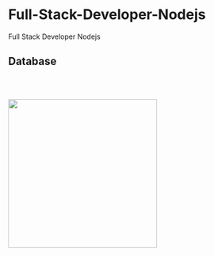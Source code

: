 # Full-Stack-Developer-Nodejs

Full Stack Developer Nodejs

<h2>Database</h2>
<br>
<h2></h2>
<img height=" 300px" src="https://github.com/MishalKhan100/Full-Stack-Developer-Nodejs/blob/main/viewimages/p1.JPG" />


<br>

